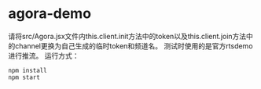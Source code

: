 # agora-demo
请将src/Agora.jsx文件内this.client.init方法中的token以及this.client.join方法中的channel更换为自己生成的临时token和频道名。
测试时使用的是官方rtsdemo进行推流。
运行方式：
```shell
npm install
npm start
```
